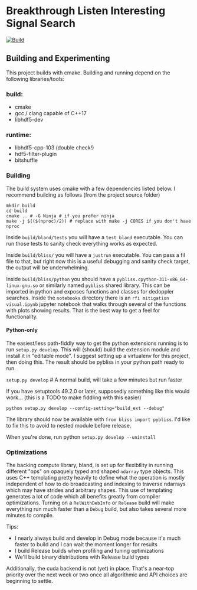 
# Breakthrough Listen Interesting Signal Search

<p align="center">

[![Build](https://github.com/n-west/bliss/actions/workflows/build-and-test.yml/badge.svg)](https://github.com/n-west/bliss/actions/workflows/build-and-test.yml)

</p>


## Building and Experimenting

This project builds with cmake. Building and running depend on the following libraries/tools:

### build:

* cmake
* gcc / clang capable of C++17
* libhdf5-dev


### runtime:

* libhdf5-cpp-103 (double check!)
* hdf5-filter-plugin
* bitshuffle


### Building

The build system uses cmake with a few dependencies listed below. I recommend building as follows (from the project source folder)

```
mkdir build
cd build
cmake .. # -G Ninja # if you prefer ninja
make -j $(($(nproc)/2)) # replace with make -j CORES if you don't have nproc
```

Inside `build/bland/tests` you will have a `test_bland` executable. You can run those tests to sanity check everything works as expected.

Inside `build/bliss/` you will have a `justrun` executable. You can pass a fil file to that, but right now this is a useful debugging and sanity check target, the output will be underwhelming.

Inside `build/bliss/python` you should have a `pybliss.cpython-311-x86_64-linux-gnu.so` or similarly named `pybliss` shared library. This can be imported in python and exposes functions and classes for dedoppler searches. Inside the `notebooks` directory there is an `rfi mitigation visual.ipynb` jupyter notebook that walks through several of the functions with plots showing results. That is the best way to get a feel for functionality.

#### Python-only

The easiest/less path-fiddly way to get the python extensions running is to run `setup.py develop`. This will (should) build the extension module and install it in "editable mode". I suggest setting up a virtualenv for this project, then doing this. The result should be pybliss in your python path ready to run.

`setup.py develop` # A normal build, will take a few minutes but run faster


If you have setuptools 49.2.0 or later, supposedly something like this would work... (this is a TODO to make fiddling with this easier)
```
python setup.py develop --config-setting="build_ext --debug"
```

The library should now be available with `from bliss import pybliss`. I'd like to fix this to avoid to nested module before release.

When you're done, run python `setup.py develop --uninstall`


### Optimizations

The backing compute library, bland, is set up for flexibility in running different "ops" on opaquely typed and shaped `ndarray` type objects. This uses C++ templating pretty heavily to define what the operation is mostly independent of how to do broadcasting and indexing to traverse ndarrays which may have strides and arbitrary shapes. This use of templating generates a lot of code which all benefits greatly from compiler optimizations. Turning on a `RelWithDebInfo` or `Release` build will make everything run much faster than a `Debug` build, but also takes several more minutes to compile.

Tips:
 * I nearly always build and develop in Debug mode because it's much faster to build and I can wait the moment longer for results
 * I build Release builds when profiling and tuning optimizations
 * We'll build binary distributions with Release build types

Additionally, the cuda backend is not (yet) in place. That's a near-top priority over the next week or two once all algorithmic and API choices are beginning to settle.
